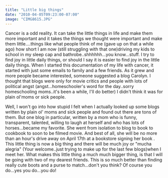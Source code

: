 ```yaml
---
title: "Little big things"
date: "2010-04-05T09:23:00-07:00"
image: "CIMG8615.JPG"
---
```


Cancer is a odd reality. It can take the little things in life and make them more important and it takes the things we thought were important and make them little....things like what people think of me (gave up on that a while ago) how short I am now (still struggling with that one)driving my kids to school in my sleep cap and bathrobe..shhhhhh...you know...stuff.
I try to find joy in little daily things, or should I say it is easier to find joy in the little daily things.
When I started this documentation of my life with cancer, it started with just some emails to family and a few friends. As it grew and more people became interested, someone suggested a blog Carolyn. I thought that blogs were only for movie critics and people with lots of political angst (angst...homeschooler's word for the day..sorry homeschooling moms..it's been a while, I'll do better)
I didn't think it was for plain ol'moms or sick people. 

Well, I won't go into how stupid I felt when I actually looked up some blogs written by plain ol' moms and sick people and found out there are tons of them. But one blog in particular, written by a mom who is funny, transparent, talented, willing to laugh at herself and who has lots of horses...became my favorite. She went from isolation to blog to book to cookbook to soon to be filmed movie. And best of all, she will be no more than an hour's drive away on April 17th at a bookstore signing her book . This little thing is now a big thing and there will be much joy or "mucha alegria" (Your welcome..just trying to make up for the last few blogs)when I meet her.
What makes this little thing a much much bigger thing, is that I will be going with two of my dearest friends. 
This is so much better than finding really cute boots and a purse to match...don't you think? Of course you do...yes you do...you do!
